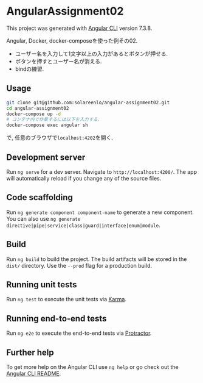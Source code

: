 # AngularAssignment02

This project was generated with [Angular CLI](https://github.com/angular/angular-cli) version 7.3.8.

Angular, Docker, docker-composeを使った例その02.

- ユーザー名を入力して1文字以上の入力があるとボタンが押せる.
- ボタンを押すとユーザー名が消える.
- bindの練習.

## Usage
```bash
git clone git@github.com:solareenlo/angular-assignment02.git
cd angular-assignment02
docker-compose up -d
# コンテナ内で作業するには以下を入力する.
docker-compose exec angular sh
```
で, 任意のブラウザで`localhost:4202`を開く.

## Development server

Run `ng serve` for a dev server. Navigate to `http://localhost:4200/`. The app will automatically reload if you change any of the source files.

## Code scaffolding

Run `ng generate component component-name` to generate a new component. You can also use `ng generate directive|pipe|service|class|guard|interface|enum|module`.

## Build

Run `ng build` to build the project. The build artifacts will be stored in the `dist/` directory. Use the `--prod` flag for a production build.

## Running unit tests

Run `ng test` to execute the unit tests via [Karma](https://karma-runner.github.io).

## Running end-to-end tests

Run `ng e2e` to execute the end-to-end tests via [Protractor](http://www.protractortest.org/).

## Further help

To get more help on the Angular CLI use `ng help` or go check out the [Angular CLI README](https://github.com/angular/angular-cli/blob/master/README.md).
